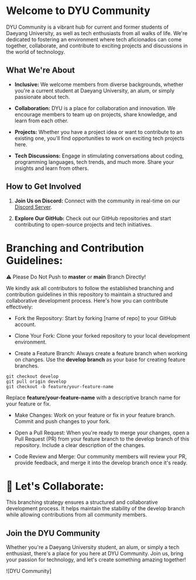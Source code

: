 # Welcome to DYU Community

DYU Community is a vibrant hub for current and former students of Daeyang University, as well as tech enthusiasts from all walks of life. We're dedicated to fostering an environment where tech aficionados can come together, collaborate, and contribute to exciting projects and discussions in the world of technology.

## What We're About

- **Inclusive:** We welcome members from diverse backgrounds, whether you're a current student at Daeyang University, an alum, or simply passionate about tech.

- **Collaboration:** DYU is a place for collaboration and innovation. We encourage members to team up on projects, share knowledge, and learn from each other.

- **Projects:** Whether you have a project idea or want to contribute to an existing one, you'll find opportunities to work on exciting tech projects here.

- **Tech Discussions:** Engage in stimulating conversations about coding, programming languages, tech trends, and much more. Share your insights and learn from others.

## How to Get Involved

1. **Join Us on Discord:** Connect with the community in real-time on our [Discord Server](https://discord.gg/T97gukuW).

2. **Explore Our GitHub:** Check out our GitHub repositories and start contributing to open-source projects and tech initiatives.

# Branching and Contribution Guidelines:

⚠️ Please Do Not Push to **master** or **main** Branch Directly!

We kindly ask all contributors to follow the established branching and contribution guidelines in this repository to maintain a structured and collaborative development process. Here's how you can contribute effectively:

- Fork the Repository: Start by forking [name of repo] to your GitHub account.

- Clone Your Fork: Clone your forked repository to your local development environment.

- Create a Feature Branch: Always create a feature branch when working on changes. Use the **develop branch** as your base for creating feature branches.

```
git checkout develop
git pull origin develop
git checkout -b feature/your-feature-name
```

Replace **feature/your-feature-name** with a descriptive branch name for your feature or fix.

- Make Changes: Work on your feature or fix in your feature branch. Commit and push changes to your fork.

- Open a Pull Request: When you're ready to merge your changes, open a Pull Request (PR) from your feature branch to the develop branch of this repository. Include a clear description of the changes.

- Code Review and Merge: Our community members will review your PR, provide feedback, and merge it into the develop branch once it's ready.

# 🚀 Let's Collaborate:
This branching strategy ensures a structured and collaborative development process. It helps maintain the stability of the develop branch while allowing contributions from all community members.

## Join the DYU Community

Whether you're a Daeyang University student, an alum, or simply a tech enthusiast, there's a place for you here at DYU Community. Join us, bring your passion for technology, and let's create something amazing together!

![DYU Community]
